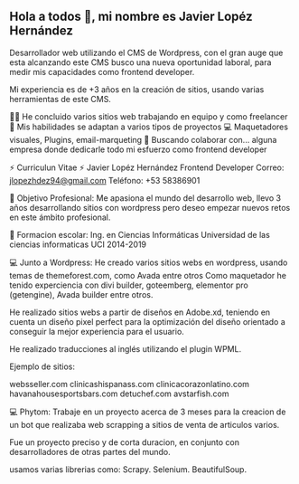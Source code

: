 ## Hola a todos 👋, mi nombre es Javier Lopéz Hernández

Desarrollador web utilizando el CMS de Wordpress, con el gran auge que esta alcanzando este CMS busco una nueva oportunidad laboral, para medir mis capacidades como frontend developer.

Mi experiencia es de +3 años en la creación de sitios, usando varias herramientas de este CMS.

👨‍💻 He concluido varios sitios web trabajando en equipo y como freelancer
💯 Mis habilidades se adaptan a varios tipos de proyectos 
💻 Maquetadores visuales, Plugins, email-marqueting
👯 Buscando colaborar con... alguna empresa donde dedicarle todo mi esfuerzo como frontend developer


⚡ Curriculun Vitae ⚡
Javier Lopéz Hernández
Frontend Developer
Correo: jlopezhdez94@gmail.com
Teléfono: +53 58386901

🤔 Objetivo Profesional: Me apasiona el mundo del desarrollo web, llevo 3 años desarrollando sitios con wordpress pero deseo empezar nuevos retos en este ámbito profesional.

👯 Formacion escolar: Ing. en Ciencias Informáticas
Universidad de las ciencias informaticas UCI 2014-2019

💻 Junto a Wordpress: He creado varios sitios webs en wordpress, usando temas de themeforest.com, como Avada entre otros Como maquetador he tenido experciencia con divi builder, goteemberg, elementor pro (getengine), Avada builder entre otros.

He realizado sitios webs a partir de diseños en Adobe.xd, teniendo en cuenta un diseño pixel perfect para la optimización del diseño orientado a conseguir la mejor experiencia para el  usuario.

He realizado traducciones al inglés utilizando el plugin WPML.

Ejemplo de sitios:

websseller.com
clinicashispanass.com
clinicacorazonlatino.com
havanahousesportsbars.com
detuchef.com
avstarfish.com

💻 Phytom: Trabaje en un proyecto acerca de 3 meses para la creacion de un bot que realizaba web scrapping a sitios de venta de articulos varios.

Fue un proyecto preciso y de corta duracion, en conjunto con desarrolladores de otras partes del mundo.

usamos varias librerias como: Scrapy. Selenium. BeautifulSoup.

 
 
<!--
**Javier94cuba/Javier94cuba** is a ✨ _special_ ✨ repository because its `README.md` (this file) appears on your GitHub profile.

Here are some ideas to get you started:

- 🔭 I’m currently working on ... developing my first website but this time with React Js
- 🌱 I’m currently learning ...
- 👯 I’m looking to collaborate on ...
- 🤔 I’m looking for help with ...
- 💬 Ask me about ...
- 📫 How to reach me: ...
- 😄 Pronouns: ...
 Fun fact: ...
-->
